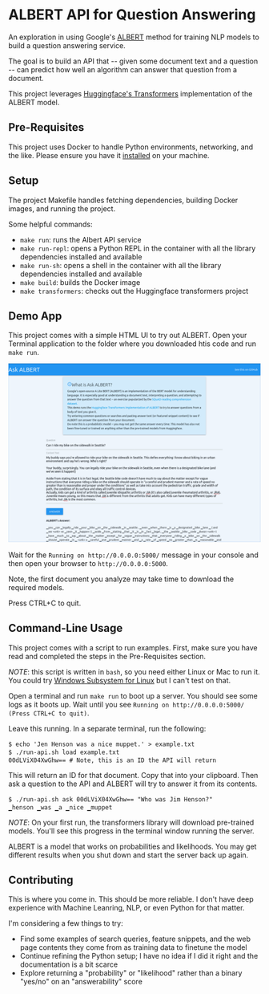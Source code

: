 # ALBERT API for Question Answering

An exploration in using Google's
[ALBERT](https://ai.googleblog.com/2019/12/albert-lite-bert-for-self-supervised.html)
method for training NLP models to build a question answering service.

The goal is to build an API that -- given some document text and a question --
can predict how well an algorithm can answer that question from a document.

This project leverages [Huggingface's
Transformers](https://huggingface.co/transformers/model_doc/albert.html)
implementation of the ALBERT model.

## Pre-Requisites

This project uses Docker to handle Python environments, networking, and the
like. Please ensure you have it [installed](https://docs.docker.com/install/) on
your machine.

## Setup

The project Makefile handles fetching dependencies, building Docker images, and
running the project.

Some helpful commands:

- `make run`: runs the Albert API service
- `make run-repl`: opens a Python REPL in the container with all the library
  dependencies installed and available
- `make run-sh`: opens a shell in the container with all the library
  dependencies installed and available
- `make build`: builds the Docker image
- `make transformers`: checks out the Huggingface transformers project

## Demo App

This project comes with a simple HTML UI to try out ALBERT. Open your Terminal
application to the folder where you downloaded htis code and run `make run`.

![Ask ALBERT UI Screenshot](./img/ask-albert.png)

Wait for the `Running on http://0.0.0.0:5000/` message in your console and then
open your browser to `http://0.0.0.0:5000`.

Note, the first document you analyze may take time to download the required
models.

Press CTRL+C to quit.

## Command-Line Usage

This project comes with a script to run examples. First, make sure you have
read and completed the steps in the Pre-Requisites section.

*NOTE*: this script is written in `bash`, so you need either Linux or Mac to run
it. You could try [Windows Subsystem for
Linux](https://docs.microsoft.com/en-us/windows/wsl/install-win10) but I can't
test on that.

Open a terminal and run `make run` to boot up a server. You should see some logs
as it boots up. Wait until you see `Running on http://0.0.0.0:5000/ (Press
CTRL+C to quit)`.

Leave this running. In a separate terminal, run the following:

```
$ echo 'Jen Henson was a nice muppet.' > example.txt
$ ./run-api.sh load example.txt
00dLViX04XwGhw== # Note, this is an ID the API will return
```

This will return an ID for that document. Copy that into your clipboard.
Then ask a question to the API and ALBERT will try to answer it from its
contents.

```
$ ./run-api.sh ask 00dLViX04XwGhw== "Who was Jim Henson?"
▁henson ▁was ▁a ▁nice ▁muppet
```

*NOTE*: On your first run, the transformers library will download pre-trained
models. You'll see this progress in the terminal window running the server.

ALBERT is a model that works on probabilities and likelihoods. You may get
different results when you shut down and start the server back up again.

## Contributing

This is where you come in. This should be more reliable. I don't have deep
experience with Machine Leanring, NLP, or even Python for that matter.

I'm considering a few things to try:

- Find some examples of search queries, feature snippets, and the web page
  contents they come from as training data to finetune the model
- Continue refining the Python setup; I have no idea if I did it right and the
  documentation is a bit scarce
- Explore returning a "probability" or "likelihood" rather than a binary
  "yes/no" on an "answerability" score
